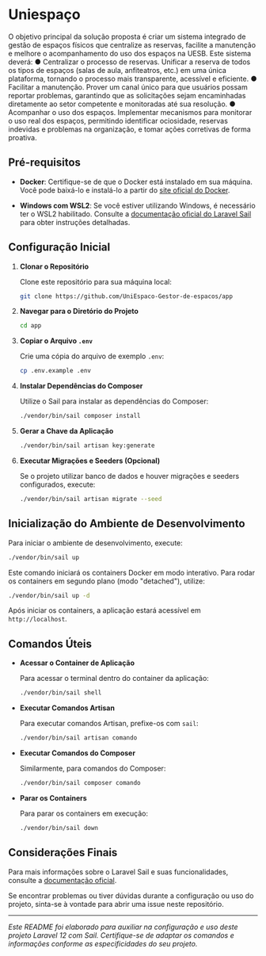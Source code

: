 # Uniespaço

O objetivo principal da solução proposta é criar um sistema integrado de gestão de espaços físicos que centralize as reservas, facilite a manutenção e melhore o acompanhamento do uso dos espaços na UESB. Este sistema deverá:
    ● Centralizar o processo de reservas. Unificar a reserva de todos os tipos de espaços (salas de aula, anfiteatros, etc.) em uma única plataforma, tornando o processo mais transparente, acessível e eficiente. 
    ● Facilitar a manutenção. Prover um canal único para que usuários possam reportar problemas, garantindo que as solicitações sejam encaminhadas diretamente ao setor competente e monitoradas até sua resolução. 
    ● Acompanhar o uso dos espaços. Implementar mecanismos para monitorar o uso real dos espaços, permitindo identificar ociosidade, reservas indevidas e problemas na organização, e tomar ações corretivas de forma proativa.

## Pré-requisitos

- **Docker**: Certifique-se de que o Docker está instalado em sua máquina. Você pode baixá-lo e instalá-lo a partir do [site oficial do Docker](https://www.docker.com/get-started).

- **Windows com WSL2**: Se você estiver utilizando Windows, é necessário ter o WSL2 habilitado. Consulte a [documentação oficial do Laravel Sail](https://laravel.com/docs/12.x/sail) para obter instruções detalhadas.

## Configuração Inicial

1. **Clonar o Repositório**

   Clone este repositório para sua máquina local:

   ```bash
   git clone https://github.com/UniEspaco-Gestor-de-espacos/app
   ```

2. **Navegar para o Diretório do Projeto**

   ```bash
   cd app
   ```

3. **Copiar o Arquivo `.env`**

   Crie uma cópia do arquivo de exemplo `.env`:

   ```bash
   cp .env.example .env
   ```

4. **Instalar Dependências do Composer**

   Utilize o Sail para instalar as dependências do Composer:

   ```bash
   ./vendor/bin/sail composer install
   ```

5. **Gerar a Chave da Aplicação**

   ```bash
   ./vendor/bin/sail artisan key:generate
   ```

6. **Executar Migrações e Seeders (Opcional)**

   Se o projeto utilizar banco de dados e houver migrações e seeders configurados, execute:

   ```bash
   ./vendor/bin/sail artisan migrate --seed
   ```

## Inicialização do Ambiente de Desenvolvimento

Para iniciar o ambiente de desenvolvimento, execute:

```bash
./vendor/bin/sail up
```

Este comando iniciará os containers Docker em modo interativo. Para rodar os containers em segundo plano (modo "detached"), utilize:

```bash
./vendor/bin/sail up -d
```

Após iniciar os containers, a aplicação estará acessível em `http://localhost`.

## Comandos Úteis

- **Acessar o Container de Aplicação**

  Para acessar o terminal dentro do container da aplicação:

  ```bash
  ./vendor/bin/sail shell
  ```

- **Executar Comandos Artisan**

  Para executar comandos Artisan, prefixe-os com `sail`:

  ```bash
  ./vendor/bin/sail artisan comando
  ```

- **Executar Comandos do Composer**

  Similarmente, para comandos do Composer:

  ```bash
  ./vendor/bin/sail composer comando
  ```

- **Parar os Containers**

  Para parar os containers em execução:

  ```bash
  ./vendor/bin/sail down
  ```

## Considerações Finais

Para mais informações sobre o Laravel Sail e suas funcionalidades, consulte a [documentação oficial](https://laravel.com/docs/12.x/sail).

Se encontrar problemas ou tiver dúvidas durante a configuração ou uso do projeto, sinta-se à vontade para abrir uma issue neste repositório.

---

*Este README foi elaborado para auxiliar na configuração e uso deste projeto Laravel 12 com Sail. Certifique-se de adaptar os comandos e informações conforme as especificidades do seu projeto.* 